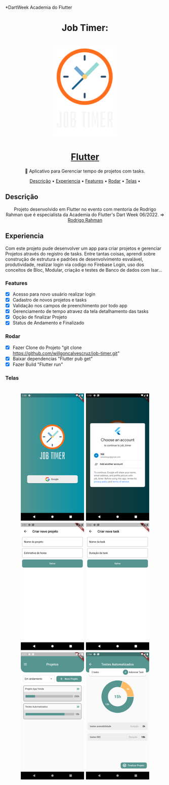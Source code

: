 *DartWeek Academia do Flutter
<h1 align="center">Job Timer: </h1>
<h1 align="center">
  <img alt="Splash" title="#Splash" src="./assets/images/logo.png" width="200"/></h1>
<h1 align="center">
    <a href="https://pub.dev/">Flutter</a></h1>
	<p align="center">🚀 Aplicativo para Gerenciar tempo de projetos com tasks.</p>
<div>	

<p align="center">
</h4>
 <a href="#Descrição">Descrição</a> •
 <a href="#Experiencia">Experiencia</a> •
 <a href="#Features">Features</a> •
 <a href="#Rodar">Rodar</a> • 
 <a href="#Telas">Telas</a> •  
</p>

## Descrição
<p align="center">Projeto desenvolvido em Flutter no evento com mentoria de Rodrigo Rahman que é especialista da Academia do Flutter's Dart Week 06/2022. =>
<a href="http://academiadoflutter.com.br//">Rodrigo Rahman</a>
 </p>

## Experiencia
Com este projeto pude desenvolver um app para criar projetos e gerenciar Projetos através do registro de tasks. Entre tantas coisas, aprendi sobre construção de estrutura e padrões de desenvolvimento esvalável, produtividade, realizar login via codigo no Firebase Login, uso dos conceitos de Bloc, Modular, criação e testes de Banco de dados com Isar...
### Features
- [x] Acesso para novo usuário realizar login
- [x] Cadastro de novos projetos e tasks
- [x] Validação nos campos de preenchimento por todo app
- [x] Gerenciamento de tempo atravez da tela detalhamento das tasks
- [x] Opção de finalizar Projeto
- [x] Status de Andamento e Finalizado
### Rodar
- [x] Fazer Clone do Projeto "git clone https://github.com/willgoncalvescruz/job-timer.git"
- [x] Baixar dependencias "Flutter pub get"
- [x] Fazer Build "Flutter run"
### Telas
<h1 align="center">
  <img alt="Splash" title="#Splash" src="./assets/images/acessar.png" width="200"/>
  <img alt="Login" title="#Login" src="./assets/images/login.png" width="200"/>
  <img alt="Projetos" title="#Projetos" src="./assets/images/criarprojeto.png" width="200"/>
  <img alt="Task" title="#Adcionar" src="./assets/images/criartask.png" width="200"/>
  <img alt="Projetos" title="#Adcionar" src="./assets/images/projetos.png" width="200"/>
  <img alt="Detalhes" title="#Carrinho" src="./assets/images/projetodetalhe.png" width="200"/>
</h1>